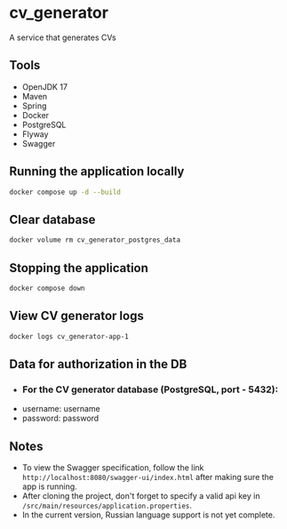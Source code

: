 # cv_generator
A service that generates CVs

## Tools

- OpenJDK 17
- Maven
- Spring
- Docker
- PostgreSQL
- Flyway
- Swagger

## Running the application locally

```bash
docker compose up -d --build
```

## Clear database

```bash
docker volume rm cv_generator_postgres_data
```

## Stopping the application

```bash
docker compose down
```
## View CV generator logs

```bash
docker logs cv_generator-app-1
```

## Data for authorization in the DB

- ### For the CV generator database (PostgreSQL, port - 5432):
- username: username
- password: password

## Notes
- To view the Swagger specification, follow the link ```http://localhost:8080/swagger-ui/index.html``` after making sure the app is running.
- After cloning the project, don't forget to specify a valid api key in ```/src/main/resources/application.properties```.
- In the current version, Russian language support is not yet complete.
